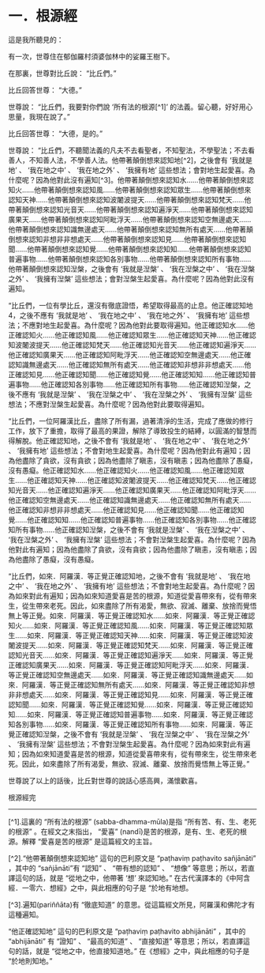 # 一．根源經

這是我所聽見的：

有一次，世尊住在郁伽羅村須婆伽林中的娑羅王樹下。

在那裏，世尊對比丘說： “比丘們。”

比丘回答世尊： “大德。”

世尊說： “比丘們，我要對你們說 ‘所有法的根源[^1]’ 的法義。留心聽，好好用心思量，我現在說了。”

比丘回答世尊： “大德，是的。”

世尊說： “比丘們，不聽聞法義的凡夫不去看聖者，不知聖法，不學聖法；不去看善人，不知善人法，不學善人法。他帶著顛倒想來認知地[^2]，之後會有 ‘我就是地’ 、 ‘我在地之中’ 、 ‘我在地之外’ 、 ‘我擁有地’ 這些想法；會對地生起愛喜。為什麼呢？因為他對此沒有遍知[^3]。他帶著顛倒想來認知水……他帶著顛倒想來認知火……他帶著顛倒想來認知風……他帶著顛倒想來認知眾生……他帶著顛倒想來認知天神……他帶著顛倒想來認知波闍波提天……他帶著顛倒想來認知梵天……他帶著顛倒想來認知光音天……他帶著顛倒想來認知遍淨天……他帶著顛倒想來認知廣果天……他帶著顛倒想來認知阿毗浮天……他帶著顛倒想來認知空無邊處天……他帶著顛倒想來認知識無邊處天……他帶著顛倒想來認知無所有處天……他帶著顛倒想來認知非想非非想處天……他帶著顛倒想來認知見……他帶著顛倒想來認知聞……他帶著顛倒想來認知覺……他帶著顛倒想來認知知……他帶著顛倒想來認知普遍事物……他帶著顛倒想來認知各別事物……他帶著顛倒想來認知所有事物……他帶著顛倒想來認知湼槃，之後會有 ‘我就是湼槃’ 、 ‘我在湼槃之中’ 、 ‘我在湼槃之外’ 、 ‘我擁有湼槃’ 這些想法；會對湼槃生起愛喜。為什麼呢？因為他對此沒有遍知。

“比丘們，一位有學比丘，還沒有徹底證悟，希望取得最高的止息。他正確認知地4，之後不應有 ‘我就是地’ 、 ‘我在地之中’ 、 ‘我在地之外’ 、 ‘我擁有地’ 這些想法；不應對地生起愛喜。為什麼呢？因為他對此要取得遍知。他正確認知水……他正確認知火……他正確認知風……他正確認知眾生……他正確認知天神……他正確認知波闍波提天……他正確認知梵天……他正確認知光音天……他正確認知遍淨天……他正確認知廣果天……他正確認知阿毗浮天……他正確認知空無邊處天……他正確認知識無邊處天……他正確認知無所有處天……他正確認知非想非非想處天……他正確認知見……他正確認知聞……他正確認知覺……他正確認知知……他正確認知普遍事物……他正確認知各別事物……他正確認知所有事物……他正確認知湼槃，之後不應有 ‘我就是湼槃’ 、 ‘我在湼槃之中’ 、 ‘我在湼槃之外’ 、 ‘我擁有湼槃’ 這些想法；不應對湼槃生起愛喜。為什麼呢？因為他對此要取得遍知。

“比丘們，一位阿羅漢比丘，盡除了所有漏，過著清淨的生活，完成了應做的修行工作，放下了重擔，取得了最高的果證，解除了導致投生的結縛，以圓滿的智慧而得解脫。他正確認知地，之後不會有 ‘我就是地’ 、 ‘我在地之中’ 、 ‘我在地之外’ 、 ‘我擁有地’ 這些想法；不會對地生起愛喜。為什麼呢？因為他對此有遍知；因為他盡除了貪欲，沒有貪欲；因為他盡除了瞋恚，沒有瞋恚；因為他盡除了愚癡，沒有愚癡。他正確認知水……他正確認知火……他正確認知風……他正確認知眾生……他正確認知天神……他正確認知波闍波提天……他正確認知梵天……他正確認知光音天……他正確認知遍淨天……他正確認知廣果天……他正確認知阿毗浮天……他正確認知空無邊處天……他正確認知識無邊處天……他正確認知無所有處天……他正確認知非想非非想處天……他正確認知見……他正確認知聞……他正確認知覺……他正確認知知……他正確認知普遍事物……他正確認知各別事物……他正確認知所有事物……他正確認知湼槃，之後不會有 ‘我就是湼槃’ 、 ‘我在湼槃之中’ 、 ‘我在湼槃之外’ 、 ‘我擁有湼槃’ 這些想法；不會對湼槃生起愛喜。為什麼呢？因為他對此有遍知；因為他盡除了貪欲，沒有貪欲；因為他盡除了瞋恚，沒有瞋恚；因為他盡除了愚癡，沒有愚癡。

“比丘們，如來．阿羅漢．等正覺正確認知地，之後不會有 ‘我就是地’ 、 ‘我在地之中’ 、 ‘我在地之外’ 、 ‘我擁有地’ 這些想法；不會對地生起愛喜。為什麼呢？因為如來對此有遍知；因為如來知道愛喜是苦的根源，知道從愛喜帶來有，從有帶來生，從生帶來老死。因此，如來盡除了所有渴愛，無欲、寂滅、離棄、放捨而覺悟無上等正覺。如來．阿羅漢．等正覺正確認知水……如來．阿羅漢．等正覺正確認知火……如來．阿羅漢．等正覺正確認知風……如來．阿羅漢．等正覺正確認知眾生……如來．阿羅漢．等正覺正確認知天神……如來．阿羅漢．等正覺正確認知波闍波提天……如來．阿羅漢．等正覺正確認知梵天……如來．阿羅漢．等正覺正確認知光音天……如來．阿羅漢．等正覺正確認知遍淨天……如來．阿羅漢．等正覺正確認知廣果天……如來．阿羅漢．等正覺正確認知阿毗浮天……如來．阿羅漢．等正覺正確認知空無邊處天……如來．阿羅漢．等正覺正確認知識無邊處天……如來．阿羅漢．等正覺正確認知無所有處天……如來．阿羅漢．等正覺正確認知非想非非想處天……如來．阿羅漢．等正覺正確認知見……如來．阿羅漢．等正覺正確認知聞……如來．阿羅漢．等正覺正確認知覺……如來．阿羅漢．等正覺正確認知知……如來．阿羅漢．等正覺正確認知普遍事物……如來．阿羅漢．等正覺正確認知各別事物……如來．阿羅漢．等正覺正確認知所有事物……如來．阿羅漢．等正覺正確認知湼槃，之後不會有 ‘我就是湼槃’ 、 ‘我在湼槃之中’ 、 ‘我在湼槃之外’ 、 ‘我擁有湼槃’ 這些想法；不會對湼槃生起愛喜。為什麼呢？因為如來對此有遍知；因為如來知道愛喜是苦的根源，知道從愛喜帶來有，從有帶來生，從生帶來老死。因此，如來盡除了所有渴愛，無欲、寂滅、離棄、放捨而覺悟無上等正覺。”

世尊說了以上的話後，比丘對世尊的說話心感高興，滿懷歡喜。

根源經完

---

[^1].這裏的 “所有法的根源” (sabba-dhamma-mūla)是指 “所有苦、有、生、老死的根源” 。在經文之末指出， “愛喜” (nandī)是苦的根源，是有、生、老死的根源。解釋 “愛喜是苦的根源” 是這篇經文的主旨。

[^2].“他帶著顛倒想來認知地” 這句的巴利原文是 “paṭhaviṃ paṭhavito sañjānāti” ，其中的 “sañjānāti”有 “認知” 、 “帶有想的認知” 、 “想像” 等意思；所以，若直譯這句的話，就是 “從地之中，他帶著 ‘想’ 來認知地。” 在古代漢譯本的《中阿含經．一零六．想經》之中，與此相應的句子是 “於地有地想。

[^3].遍知(pariññāta)有 “徹底知道” 的意思。從這篇經文所見，阿羅漢和佛陀才有這種遍知。

“他正確認知地” 這句的巴利原文是 “paṭhaviṃ paṭhavito abhijānāti” ，其中的 “abhijānāti” 有 “證知” 、 “最高的知道” 、 “直接知道” 等意思；所以，若直譯這句的話，就是 “從地之中，他直接知道地。” 在《想經》之中，與此相應的句子是 “於地則知地。”
